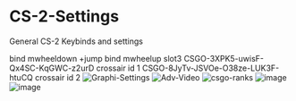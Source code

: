 # CS-2-Settings
General CS-2 Keybinds and settings

bind mwheeldown +jump
bind mwheelup slot3
CSGO-3XPK5-uwisF-Qx4SC-KqGWC-z2urD crossair id 1
CSGO-8JyTv-JSVOe-O38ze-LUK3F-htuCQ crossair id 2
![Graphi-Settings](https://github.com/user-attachments/assets/5dc640ba-1e7b-44ba-82bb-53c0ce6af334)
![Adv-Video](https://github.com/user-attachments/assets/2f3b3ae8-b570-4bc6-8372-d0b14d678169)
![csgo-ranks](https://github.com/user-attachments/assets/3700f7c6-3659-4212-a768-04f6dc9dd45c)
![image](https://github.com/user-attachments/assets/04239c23-84c7-4e4b-b3f7-7a6838a984dd)
![image](https://github.com/user-attachments/assets/e8caa137-e6f6-4444-9c72-fc852cdab421)
